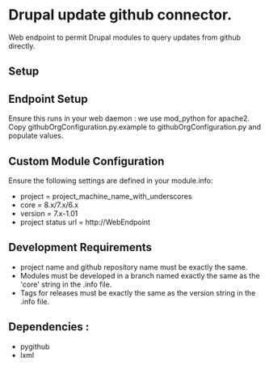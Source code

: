 # Drupal update github connector.
Web endpoint to permit Drupal modules to query updates from github directly.

## Setup
## Endpoint Setup
Ensure this runs in your web daemon : we use mod_python for apache2.
Copy githubOrgConfiguration.py.example to githubOrgConfiguration.py and populate values.

## Custom Module Configuration
Ensure the following settings are defined in your module.info:
+   project = project_machine_name_with_underscores
+   core = 8.x/7.x/6.x
+   version = 7.x-1.01
+   project status url = http://WebEndpoint

## Development Requirements
+   project name and github repository name must be exactly the same.
+   Modules must be developed in a branch named exactly the same as the 'core' string in the .info file.
+   Tags for releases must be exactly the same as the version string in the .info file.

## Dependencies :
+   pygithub
+   lxml
